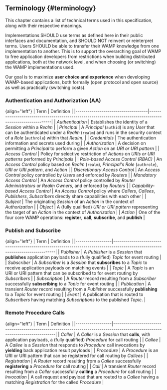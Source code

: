 ## Terminology {#terminology}

This chapter contains a list of technical terms used in this specification, along with their respective meanings.

Implementations SHOULD use terms as defined here in their public interfaces and documentation,
and SHOULD NOT reinvent or reinterpret terms. Users SHOULD be able to transfer their WAMP knowledge
from one implementation to another.
This is to support the overarching goal of WAMP to free application developers from restrictions when
building distributed applications, both at the network level, and when choosing (or switching) the WAMP
implementations used.

Our goal is to maximize **user choice and experience** when developing WAMP-based applications,
both formally (open protocol and open source) as well as practically (switching costs).


### Authentication and Authorization (AA)

{align="left"}
| Term                               | Definition                                                                                                |
|------------------------------------|-----------------------------------------------------------------------------------------------------------|
| *Authentication*                   | Establishes the identity of a *Session* within a *Realm*                                                  |
| *Principal*                        | A *Principal* (`authid`) is any *User* that can be authenticated under a *Realm* (`realm`) and runs in the security context of a *Role* (`authrole`) within that *Realm*. |
| *Credentials*                      | The authentication information and secrets used during                                                    |
| *Authorization*                    | A decision on permitting a *Principal* to perform a given *Action* on an *URI or URI pattern*             |
| *Access Control*                   | Policy for selective restriction of *Actions* on *URIs or URI patterns* performed by *Principals*         |
| *Role-based Access Control (RBAC)* | An *Access Control* policy based on *Realm* (`realm`), *Principal*'s *Role* (`authrole`), *URI or URI pattern*, and *Action*   |
| *Discretionary Access Control*     | An *Access Control* policy controlled by *Users* and enforced by *Routers*                                |
| *Mandatory Access Control*         | An *Access Control* policy controlled by *Router Administrators* or *Realm Owners*, and enforced by *Routers* |
| *Capability-based Access Control*  | An *Access Control* policy where *Callers*, *Callees*, *Publishers*, *Subscribers* directly share capabilities with each other |
| *Subject*                          | The originating *Session* of an *Action* in the context of *Authorization*                                |
| *Object*                           | A (fully qualified) *URI or URI pattern* representing the target of an *Action* in the context of *Authorization* |
| *Action*                           | One of the four core WAMP operations: **register**, **call**, **subscribe**, and **publish**              |


### Publish and Subscribe

{align="left"}
| Term             | Definition                                                                                                                    |
|------------------|-------------------------------------------------------------------------------------------------------------------------------|
| *Publisher*      | A *Publisher* is a *Session* that **publishes** application payloads to a (fully qualified) *Topic* for event routing         |
| *Subscriber*     | A *Subscriber* is a *Session* that **subscribes** to a *Topic* to receive application payloads on matching events             |
| *Topic*          | A *Topic* is an URI or URI pattern that can be subscribed to for event routing by *Subscribers*                               |
| *Subscription*   | A *Router* record resulting from a *Subscriber* successfully **subscribing** to a *Topic* for event routing                   |
| *Publication*    | A transient *Router* record resulting from a *Publisher* successfully **publishing** to a *Topic* for event routing           |
| *Event*          | A publication that is routed to *Subscribers* having matching *Subscriptions* to the published *Topic*.                       |


### Remote Procedure Calls

{align="left"}
| Term             | Definition                                                                                                                    |
|------------------|-------------------------------------------------------------------------------------------------------------------------------|
| *Caller*         | A *Caller* is a *Session* that **calls**, with application payloads, a (fully qualified) *Procedure* for call routing         |
| *Callee*         | A *Callee* is a *Session* that responds to *Procedure* call invocations by **yielding** back application result payloads      |
| *Procedure*      | A *Procedure* is an URI or URI pattern that can be registered for call routing by *Callees*                                   |
| *Registration*   | A *Router* record resulting from a *Callee* successfully **registering** a *Procedure* for call routing                       |
| *Call*           | A transient *Router* record resulting from a *Caller* successfully **calling** a *Procedure* for call routing                 |
| *Invocation*     | A call request and payload that are routed to a *Callee* having a matching *Registration* for the called *Procedure*          |

